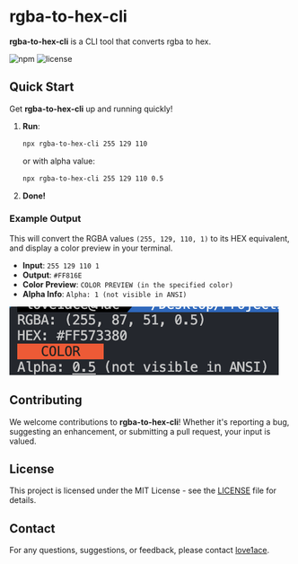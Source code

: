 # rgba-to-hex-cli

**rgba-to-hex-cli** is a CLI tool that converts rgba to hex.

![npm](https://img.shields.io/npm/v/rgba-to-hex-cli)
![license](https://img.shields.io/npm/l/rgba-to-hex-cli)

## Quick Start

Get **rgba-to-hex-cli** up and running quickly!

1. **Run**:
    ```bash
    npx rgba-to-hex-cli 255 129 110
    ```
    or with alpha value:
    ```bash
    npx rgba-to-hex-cli 255 129 110 0.5
    ```
2. **Done!**

### Example Output

This will convert the RGBA values `(255, 129, 110, 1)` to its HEX equivalent, and display a color preview in your terminal.

- **Input**: `255 129 110 1`
- **Output**: `#FF816E`
- **Color Preview**: `COLOR PREVIEW (in the specified color)`
- **Alpha Info**: `Alpha: 1 (not visible in ANSI)`

![img](img.png)

## Contributing

We welcome contributions to **rgba-to-hex-cli**! Whether it's reporting a bug, suggesting an enhancement, or submitting a pull request, your input is valued.

## License

This project is licensed under the MIT License - see the [LICENSE](LICENSE) file for details.

## Contact

For any questions, suggestions, or feedback, please contact [love1ace](mailto:lovelacedud@gmail.com).